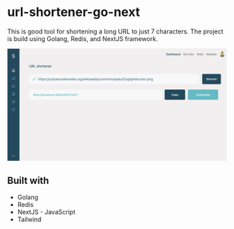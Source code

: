 # url-shortener-go-next

This is good tool for shortening a long URL to just 7 characters. The project is build using Golang, Redis, and NextJS framework.


![alt text](</screenshot/app.png?width=200&height=100>)

## Built with
* Golang
* Redis
* NextJS - JavaScript
* Tailwind
